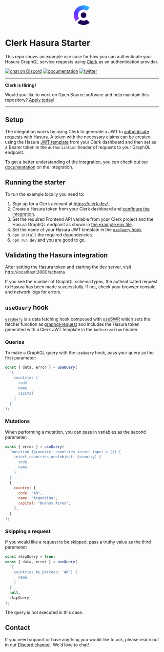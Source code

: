 <p align="center">
  <a href="https://clerk.dev/" target="_blank" align="center">
    <picture>
      <source media="(prefers-color-scheme: dark)" srcset="./docs/clerk-logo-dark.png">
      <img src="./docs/clerk-logo-light.png" height="64">
    </picture>
  </a>
  <br />
</p>

# Clerk Hasura Starter

This repo shows an example use case for how you can authenticate your Hasura GraphQL service requests using [Clerk](https://www.clerk.dev/?utm_source=github&utm_medium=starter_repos&utm_campaign=hasura_starter) as an authentication provider.

[![chat on Discord](https://img.shields.io/discord/856971667393609759.svg?logo=discord)](https://discord.com/invite/b5rXHjAg7A)
[![documentation](https://img.shields.io/badge/documentation-clerk-green.svg)](https://docs.clerk.dev)
[![twitter](https://img.shields.io/twitter/follow/ClerkDev?style=social)](https://twitter.com/intent/follow?screen_name=ClerkDev)

---

**Clerk is Hiring!**

Would you like to work on Open Source software and help maintain this repository? [Apply today!](https://apply.workable.com/clerk-dev/)

---

## Setup

The integration works by using Clerk to generate a JWT to [authenticate requests](https://hasura.io/docs/latest/graphql/core/auth/authentication/jwt.html) with Hasura. A token with the necessary claims can be created using the Hasura [JWT template](https://docs.clerk.dev/popular-guides/jwt-templates) from your Clerk dashboard and then set as a Bearer token in the `Authorization` header of requests to your GraphQL endpoint.

To get a better understanding of the integration, you can check out our [documentation](https://docs.clerk.dev/integrations/hasura) on the integration.

## Running the starter

To run the example locally you need to:

1. Sign up for a Clerk account at https://clerk.dev/.
2. Create a Hasura token from your Clerk dashboard and [configure the integration](https://docs.clerk.dev/integrations/hasura).
3. Set the required Frontend API variable from your Clerk project and the Hasura GraphQL endpoint as shown in [the example env file](./.env.local.sample).
4. Set the name of your Hasura JWT template in the [`useQuery` hook](./hooks/index.js#L20)
5. `npm install` the required dependencies.
6. `npm run dev` and you are good to go.

## Validating the Hasura integration

After setting the Hasura token and starting the dev server, visit http://localhost:3000/schema

If you see the number of GraphQL schema types, the authenticated request to Hasura has been made successfully. If not, check your browser console and network logs for errors.

## `useQuery` hook

[`useQuery`](./hooks/index.js#L12) is a data fetching hook composed with [useSWR](https://swr.vercel.app/docs/data-fetching#graphql) which sets the fetcher function as [graphql-request](https://github.com/prisma-labs/graphql-request) and includes the Hasura token generated with a Clerk JWT template in the `Authorization` header.

### Queries

To make a GraphQL query with the `useQuery` hook, pass your query as the first parameter:

```jsx
const { data, error } = useQuery(
  `{
    countries {
      code
      name
      capital
    }
  }`
);
```

### Mutations

When performing a mutation, you can pass in variables as the second parameter:

```jsx
const { error } = useQuery(
  `mutation ($country: countries_insert_input = {}) {
    insert_countries_one(object: $country) {
      code
      name
    }
  }`,
  {
    country: {
      code: "AR",
      name: "Argentina",
      capital: "Buenos Aires",
    },
  }
);
```

### Skipping a request

If you would like a request to be skipped, pass a truthy value as the third parameter:

```jsx
const skipQuery = true;
const { data, error } = useQuery(
  `{
    countries_by_pk(code: 'AR') {
      name
    }
  }`,
  null,
  skipQuery
);
```

The query is not executed in this case.

## Contact

If you need support or have anything you would like to ask, please reach out in our [Discord channel](https://discord.com/invite/b5rXHjAg7A). We'd love to chat!
